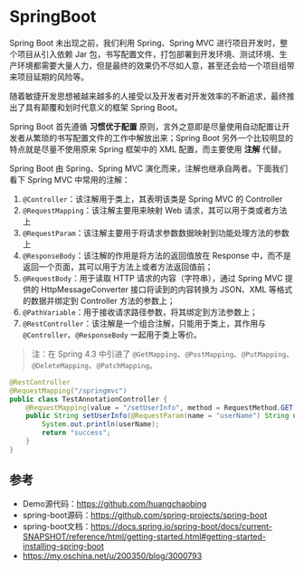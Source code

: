 # SpringBoot

Spring Boot 未出现之前，我们利用 Spring、Spring MVC 进行项目开发时，整个项目从引入依赖 Jar 包，书写配置文件，打包部署到开发环境、测试环境、生产环境都需要大量人力，但是最终的效果仍不尽如人意，甚至还会给一个项目组带来项目延期的风险等。

随着敏捷开发思想被越来越多的人接受以及开发者对开发效率的不断追求，最终推出了具有颠覆和划时代意义的框架 Spring Boot。

Spring Boot 首先遵循 **习惯优于配置** 原则，言外之意即是尽量使用自动配置让开发者从繁琐的书写配置文件的工作中解放出来；Spring Boot 另外一个比较明显的特点就是尽量不使用原来 Spring 框架中的 XML 配置，而主要使用 **注解** 代替。

Spring Boot 由 Spring、Spring MVC 演化而来，注解也继承自两者。下面我们看下 Spring MVC 中常用的注解：

1. `@Controller`：该注解用于类上，其表明该类是 Spring MVC 的 Controller
2. `@RequestMapping`：该注解主要用来映射 Web 请求，其可以用于类或者方法上
3. `@RequestParam`：该注解主要用于将请求参数数据映射到功能处理方法的参数上
4. `@ResponseBody`：该注解的作用是将方法的返回值放在 Response 中，而不是返回一个页面，其可以用于方法上或者方法返回值前；
5. `@RequestBody`：用于读取 HTTP 请求的内容（字符串），通过 Spring MVC 提供的 HttpMessageConverter 接口将读到的内容转换为 JSON、XML 等格式的数据并绑定到 Controller 方法的参数上；
6. `@PathVariable`：用于接收请求路径参数，将其绑定到方法参数上；
7. `@RestController`：该注解是一个组合注解，只能用于类上，其作用与 `@Controller`、`@ResponseBody` 一起用于类上等价。

>注：在 Spring 4.3 中引进了 `@GetMapping`、`@PostMapping`、`@PutMapping`、`@DeleteMapping`、`@PatchMapping`。

```java
@RestController
@RequestMapping("/springmvc")
public class TestAnnotationController {
    @RequestMapping(value = "/setUserInfo", method = RequestMethod.GET)
    public String setUserInfo(@RequestParam(name = "userName") String userName){
        System.out.println(userName);
        return "success";
    }
}
```



## 参考

- Demo源代码：https://github.com/huangchaobing
- spring-boot源码：https://github.com/spring-projects/spring-boot
- spring-boot文档：https://docs.spring.io/spring-boot/docs/current-SNAPSHOT/reference/html/getting-started.html#getting-started-installing-spring-boot
- https://my.oschina.net/u/200350/blog/3000793
